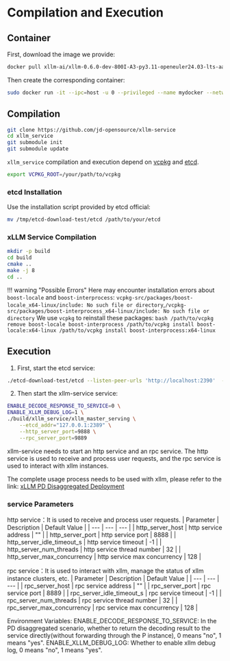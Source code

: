 # Compilation and Execution

## Container
First, download the image we provide:
```bash
docker pull xllm-ai/xllm-0.6.0-dev-800I-A3-py3.11-openeuler24.03-lts-aarch64
```
Then create the corresponding container:
```bash
sudo docker run -it --ipc=host -u 0 --privileged --name mydocker --network=host  --device=/dev/davinci0  --device=/dev/davinci_manager --device=/dev/devmm_svm --device=/dev/hisi_hdc -v /var/queue_schedule:/var/queue_schedule -v /mnt/cfs/9n-das-admin/llm_models:/mnt/cfs/9n-das-admin/llm_models -v /usr/local/Ascend/driver:/usr/local/Ascend/driver -v /usr/local/Ascend/add-ons/:/usr/local/Ascend/add-ons/ -v /usr/local/sbin/npu-smi:/usr/local/sbin/npu-smi -v /usr/local/sbin/:/usr/local/sbin/ -v /var/log/npu/conf/slog/slog.conf:/var/log/npu/conf/slog/slog.conf -v /var/log/npu/slog/:/var/log/npu/slog -v /export/home:/export/home -w /export/home -v ~/.ssh:/root/.ssh  -v /var/log/npu/profiling/:/var/log/npu/profiling -v /var/log/npu/dump/:/var/log/npu/dump -v /home/:/home/  -v /runtime/:/runtime/  xllm-ai:xllm-0.6.0-dev-800I-A3-py3.11-openeuler24.03-lts-aarch64
```

## Compilation
```bash
git clone https://github.com/jd-opensource/xllm-service
cd xllm_service
git submodule init
git submodule update
```
`xllm_service` compilation and execution depend on [vcpkg](https://github.com/microsoft/vcpkg) and [etcd](https://github.com/etcd-io/etcd).
```bash
export VCPKG_ROOT=/your/path/to/vcpkg
```

### etcd Installation
Use the installation script provided by etcd official:
```bash
mv /tmp/etcd-download-test/etcd /path/to/your/etcd
```

### xLLM Service Compilation
```bash
mkdir -p build
cd build
cmake ..
make -j 8
cd ..
```
!!! warning "Possible Errors"
    Here may encounter installation errors about `boost-locale` and `boost-interprocess`: `vcpkg-src/packages/boost-locale_x64-linux/include: No such file or directory`,`/vcpkg-src/packages/boost-interprocess_x64-linux/include: No such file or directory`
    We use `vcpkg` to reinstall these packages:
    ```bash
    /path/to/vcpkg remove boost-locale boost-interprocess
    /path/to/vcpkg install boost-locale:x64-linux
    /path/to/vcpkg install boost-interprocess:x64-linux
    ```

## Execution
1. First, start the etcd service:
```bash 
./etcd-download-test/etcd --listen-peer-urls 'http://localhost:2390'  --listen-client-urls 'http://localhost:2389' --advertise-client-urls  'http://localhost:2391'
```

2. Then start the xllm-service service:
```bash
ENABLE_DECODE_RESPONSE_TO_SERVICE=0 \
ENABLE_XLLM_DEBUG_LOG=1 \
./build/xllm_service/xllm_master_serving \
    --etcd_addr="127.0.0.1:2389" \
    --http_server_port=9888 \
    --rpc_server_port=9889
```

xllm-service needs to start an http service and an rpc service. The http service is used to receive and process user requests, and the rpc service is used to interact with xllm instances.

The complete usage process needs to be used with xllm, please refer to the link: [xLLM PD Disaggregated Deployment](https://xllm.readthedocs.io/zh-cn/latest/zh/getting_started/PD_disagg/)

### service Parameters
http service：It is used to receive and process user requests.
| Parameter | Description | Default Value |
| --- | --- | --- |
| http_server_host | http service address | "" |
| http_server_port | http service port | 8888 |
| http_server_idle_timeout_s | http service timeout | -1 |
| http_server_num_threads | http service thread number | 32 |
| http_server_max_concurrency | http service max concurrency | 128 |

rpc service：It is used to interact with xllm, manage the status of xllm instance clusters, etc.
| Parameter | Description | Default Value |
| --- | --- | --- |
| rpc_server_host | rpc service address | "" |
| rpc_server_port | rpc service port | 8889 |
| rpc_server_idle_timeout_s | rpc service timeout | -1 |
| rpc_server_num_threads | rpc service thread number | 32 |
| rpc_server_max_concurrency | rpc service max concurrency | 128 |

Environment Variables:
ENABLE_DECODE_RESPONSE_TO_SERVICE: In the PD disaggregated scenario, whether to return the decoding result to the service directly(without forwarding through the P instance), 0 means "no", 1 means "yes".
ENABLE_XLLM_DEBUG_LOG: Whether to enable xllm debug log, 0 means "no", 1 means "yes".
